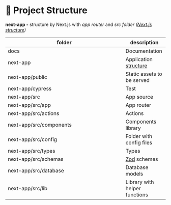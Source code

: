 # 📂 Project Structure

**next-app -** structure by Next.js with _app router_ and _src folder (_[_Next.js structure_](https://nextjs.org/docs/getting-started/project-structure)_)_

<table><thead><tr><th width="354">folder</th><th>description</th></tr></thead><tbody><tr><td>docs</td><td>Documentation</td></tr><tr><td>next-app</td><td>Application <a href="https://nextjs.org/docs/getting-started/project-structure">structure</a></td></tr><tr><td>next-app/public</td><td>Static assets to be served</td></tr><tr><td>next-app/cypress</td><td>Test</td></tr><tr><td>next-app/src</td><td>App source</td></tr><tr><td>next-app/src/app</td><td>App router</td></tr><tr><td>next-app/src/actions</td><td>Actions</td></tr><tr><td>next-app/src/components</td><td>Components library</td></tr><tr><td>next-app/src/config</td><td>Folder with config files</td></tr><tr><td>next-app/src/types</td><td>Types</td></tr><tr><td>next-app/src/schemas</td><td><a href="https://zod.dev">Zod</a> schemes</td></tr><tr><td>next-app/src/database</td><td>Database models</td></tr><tr><td>next-app/src/lib</td><td>Library with helper functions</td></tr></tbody></table>

